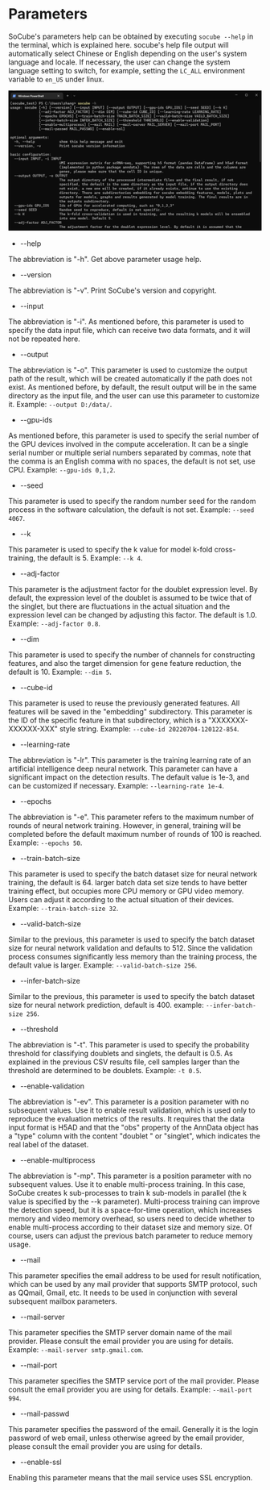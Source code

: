 # Parameters

SoCube's parameters help can be obtained by executing `socube --help` in the terminal, which is explained here. socube's help file output will automatically select Chinese or English depending on the user's system language and locale. If necessary, the user can change the system language setting to switch, for example, setting the `LC_ALL` environment variable to `en_US` under linux.

![SoCube help](assets/fig9.png)

- --help

The abbreviation is "-h". Get above parameter usage help.

- --version

The abbreviation is "-v". Print SoCube's version and copyright.

- --input

The abbreviation is "-i". As mentioned before, this parameter is used to specify the data input file, which can receive two data formats, and it will not be repeated here.

- --output

The abbreviation is "-o". This parameter is used to customize the output path of the result, which will be created automatically if the path does not exist. As mentioned before, by default, the result output will be in the same directory as the input file, and the user can use this parameter to customize it. Example: `--output D:/data/`.

- --gpu-ids

As mentioned before, this parameter is used to specify the serial number of the GPU devices involved in the compute acceleration. It can be a single serial number or multiple serial numbers separated by commas, note that the comma is an English comma with no spaces, the default is not set, use CPU. Example: `--gpu-ids 0,1,2`.

- --seed

This parameter is used to specify the random number seed for the random process in the software calculation, the default is not set. Example: `--seed 4067`.

- --k

This parameter is used to specify the k value for model k-fold cross-training, the default is 5. Example: `--k 4`.

- --adj-factor

This parameter is the adjustment factor for the doublet expression level. By default, the expression level of the doublet is assumed to be twice that of the singlet, but there are fluctuations in the actual situation and the expression level can be changed by adjusting this factor. The default is 1.0. Example: `--adj-factor 0.8`.

- --dim

This parameter is used to specify the number of channels for constructing features, and also the target dimension for gene feature reduction, the default is 10. Example: `--dim 5`.

- --cube-id

This parameter is used to reuse the previously generated features. All features will be saved in the "embedding" subdirectory. This parameter is the ID of the specific feature in that subdirectory, which is a "XXXXXXX-XXXXXX-XXX" style string. Example: `--cube-id 20220704-120122-854`.

- --learning-rate

The abbreviation is "-lr". This parameter is the training learning rate of an artificial intelligence deep neural network. This parameter can have a significant impact on the detection results. The default value is 1e-3, and can be customized if necessary. Example: `--learning-rate 1e-4`.

- --epochs

The abbreviation is "-e". This parameter refers to the maximum number of rounds of neural network training. However, in general, training will be completed before the default maximum number of rounds of 100 is reached. Example: `--epochs 50`.

- --train-batch-size

This parameter is used to specify the batch dataset size for neural network training, the default is 64. larger batch data set size tends to have better training effect, but occupies more CPU memory or GPU video memory. Users can adjust it according to the actual situation of their devices. Example: `--train-batch-size 32`.

- --valid-batch-size

Similar to the previous, this parameter is used to specify the batch dataset size for neural network validation and defaults to 512. Since the validation process consumes significantly less memory than the training process, the default value is larger. Example: `--valid-batch-size 256`.

- --infer-batch-size

Similar to the previous, this parameter is used to specify the batch dataset size for neural network prediction, default is 400. example: `--infer-batch-size 256`.

- --threshold

The abbreviation is "-t". This parameter is used to specify the probability threshold for classifying doublets and singlets, the default is 0.5. As explained in the previous CSV results file, cell samples larger than the threshold are determined to be doublets. Example: `-t 0.5`.

- --enable-validation

The abbreviation is "-ev". This parameter is a position parameter with no subsequent values. Use it to enable result validation, which is used only to reproduce the evaluation metrics of the results. It requires that the data input format is H5AD and that the "obs" property of the AnnData object has a "type" column with the content "doublet " or "singlet", which indicates the real label of the dataset.

- --enable-multiprocess

The abbreviation is "-mp". This parameter is a position parameter with no subsequent values. Use it to enable multi-process training. In this case, SoCube creates k sub-processes to train k sub-models in parallel (the k value is specified by the --k parameter). Multi-process training can improve the detection speed, but it is a space-for-time operation, which increases memory and video memory overhead, so users need to decide whether to enable multi-process according to their dataset size and memory size. Of course, users can adjust the previous batch parameter to reduce memory usage.

- --mail

This parameter specifies the email address to be used for result notification, which can be used by any mail provider that supports SMTP protocol, such as QQmail, Gmail, etc. It needs to be used in conjunction with several subsequent mailbox parameters.

- --mail-server

This parameter specifies the SMTP server domain name of the mail provider. Please consult the email provider you are using for details. Example: `--mail-server smtp.gmail.com`.

- --mail-port

This parameter specifies the SMTP service port of the mail provider. Please consult the email provider you are using for details. Example: `--mail-port 994`.

- --mail-passwd

This parameter specifies the password of the email. Generally it is the login password of web email, unless otherwise agreed by the email provider, please consult the email provider you are using for details.

- --enable-ssl

Enabling this parameter means that the mail service uses SSL encryption.